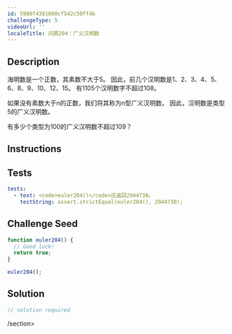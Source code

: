 ```yaml
---
id: 5900f4381000cf542c50ff4b
challengeType: 5
videoUrl: ''
localeTitle: 问题204：广义汉明数
---
```


## Description
<section id="description">
海明数是一个正数，其素数不大于5。
因此，前几个汉明数是1、2、3、4、5、6、8、9、10、12、15。
有1105个汉明数字不超过108。

如果没有素数大于n的正数，我们将其称为n型广义汉明数。
因此，汉明数是类型5的广义汉明数。

有多少个类型为100的广义汉明数不超过109？
</section>

## Instructions
<section id="instructions">
</section>

## Tests
<section id='tests'>

```yml
tests:
  - text: <code>euler204()</code>应返回2944730。
    testString: assert.strictEqual(euler204(), 2944730);

```

</section>

## Challenge Seed
<section id='challengeSeed'>

<div id='js-seed'>

```js
function euler204() {
  // Good luck!
  return true;
}

euler204();

```

</div>



</section>

## Solution
<section id='solution'>

```js
// solution required
```

/section>
